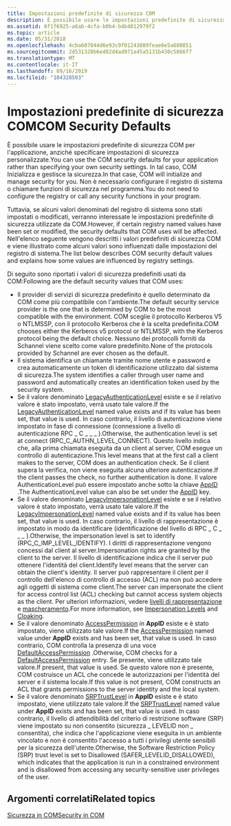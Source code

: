 ```yaml
---
title: Impostazioni predefinite di sicurezza COM
description: È possibile usare le impostazioni predefinite di sicurezza COM per l'applicazione, anziché specificare impostazioni di sicurezza personalizzate.
ms.assetid: 6f1f6925-a6ab-4cfa-b0b4-b4b4012979f2
ms.topic: article
ms.date: 05/31/2018
ms.openlocfilehash: 4cba607044d6e93c9f01243809feae6e5a600851
ms.sourcegitcommit: 2d531328b6ed82d4ad971a45a5131b430c5866f7
ms.translationtype: MT
ms.contentlocale: it-IT
ms.lasthandoff: 09/16/2019
ms.locfileid: "104328503"
---
```

# <a name="com-security-defaults"></a><span data-ttu-id="03531-103">Impostazioni predefinite di sicurezza COM</span><span class="sxs-lookup"><span data-stu-id="03531-103">COM Security Defaults</span></span>

<span data-ttu-id="03531-104">È possibile usare le impostazioni predefinite di sicurezza COM per l'applicazione, anziché specificare impostazioni di sicurezza personalizzate.</span><span class="sxs-lookup"><span data-stu-id="03531-104">You can use the COM security defaults for your application rather than specifying your own security settings.</span></span> <span data-ttu-id="03531-105">In tal caso, COM Inizializza e gestisce la sicurezza.</span><span class="sxs-lookup"><span data-stu-id="03531-105">In that case, COM will initialize and manage security for you.</span></span> <span data-ttu-id="03531-106">Non è necessario configurare il registro di sistema o chiamare funzioni di sicurezza nel programma.</span><span class="sxs-lookup"><span data-stu-id="03531-106">You do not need to configure the registry or call any security functions in your program.</span></span>

<span data-ttu-id="03531-107">Tuttavia, se alcuni valori denominati del registro di sistema sono stati impostati o modificati, verranno interessate le impostazioni predefinite di sicurezza utilizzate da COM.</span><span class="sxs-lookup"><span data-stu-id="03531-107">However, if certain registry named values have been set or modified, the security defaults that COM uses will be affected.</span></span> <span data-ttu-id="03531-108">Nell'elenco seguente vengono descritti i valori predefiniti di sicurezza COM e viene illustrato come alcuni valori sono influenzati dalle impostazioni del registro di sistema.</span><span class="sxs-lookup"><span data-stu-id="03531-108">The list below describes COM security default values and explains how some values are influenced by registry settings.</span></span>

<span data-ttu-id="03531-109">Di seguito sono riportati i valori di sicurezza predefiniti usati da COM:</span><span class="sxs-lookup"><span data-stu-id="03531-109">Following are the default security values that COM uses:</span></span>

-   <span data-ttu-id="03531-110">Il provider di servizi di sicurezza predefinito è quello determinato da COM come più compatibile con l'ambiente.</span><span class="sxs-lookup"><span data-stu-id="03531-110">The default security service provider is the one that is determined by COM to be the most compatible with the environment.</span></span> <span data-ttu-id="03531-111">COM sceglie il protocollo Kerberos V5 o NTLMSSP, con il protocollo Kerberos che è la scelta predefinita.</span><span class="sxs-lookup"><span data-stu-id="03531-111">COM chooses either the Kerberos v5 protocol or NTLMSSP, with the Kerberos protocol being the default choice.</span></span> <span data-ttu-id="03531-112">Nessuno dei protocolli forniti da Schannel viene scelto come valore predefinito.</span><span class="sxs-lookup"><span data-stu-id="03531-112">None of the protocols provided by Schannel are ever chosen as the default.</span></span>
-   <span data-ttu-id="03531-113">Il sistema identifica un chiamante tramite nome utente e password e crea automaticamente un token di identificazione utilizzato dal sistema di sicurezza.</span><span class="sxs-lookup"><span data-stu-id="03531-113">The system identifies a caller through user name and password and automatically creates an identification token used by the security system.</span></span>
-   <span data-ttu-id="03531-114">Se il valore denominato [LegacyAuthenticationLevel](legacyauthenticationlevel.md) esiste e se il relativo valore è stato impostato, verrà usato tale valore.</span><span class="sxs-lookup"><span data-stu-id="03531-114">If the [LegacyAuthenticationLevel](legacyauthenticationlevel.md) named value exists and if its value has been set, that value is used.</span></span> <span data-ttu-id="03531-115">In caso contrario, il livello di autenticazione viene impostato in fase di connessione (connessione a livello di autenticazione RPC \_ C \_ \_ \_ ).</span><span class="sxs-lookup"><span data-stu-id="03531-115">Otherwise, the authentication level is set at connect (RPC\_C\_AUTHN\_LEVEL\_CONNECT).</span></span> <span data-ttu-id="03531-116">Questo livello indica che, alla prima chiamata eseguita da un client al server, COM esegue un controllo di autenticazione.</span><span class="sxs-lookup"><span data-stu-id="03531-116">This level means that at the first call a client makes to the server, COM does an authentication check.</span></span> <span data-ttu-id="03531-117">Se il client supera la verifica, non viene eseguita alcuna ulteriore autenticazione.</span><span class="sxs-lookup"><span data-stu-id="03531-117">If the client passes the check, no further authentication is done.</span></span> <span data-ttu-id="03531-118">Il valore AuthenticationLevel può essere impostato anche sotto la chiave [AppID](appid-key.md) .</span><span class="sxs-lookup"><span data-stu-id="03531-118">The AuthenticationLevel value can also be set under the [AppID](appid-key.md) key.</span></span>
-   <span data-ttu-id="03531-119">Se il valore denominato [LegacyImpersonationLevel](legacyimpersonationlevel.md) esiste e se il relativo valore è stato impostato, verrà usato tale valore.</span><span class="sxs-lookup"><span data-stu-id="03531-119">If the [LegacyImpersonationLevel](legacyimpersonationlevel.md) named value exists and if its value has been set, that value is used.</span></span> <span data-ttu-id="03531-120">In caso contrario, il livello di rappresentazione è impostato in modo da identificare (identificazione del livello di RPC \_ C \_ \_ \_ ).</span><span class="sxs-lookup"><span data-stu-id="03531-120">Otherwise, the impersonation level is set to identify (RPC\_C\_IMP\_LEVEL\_IDENTIFY).</span></span> <span data-ttu-id="03531-121">I diritti di rappresentazione vengono concessi dal client al server.</span><span class="sxs-lookup"><span data-stu-id="03531-121">Impersonation rights are granted by the client to the server.</span></span> <span data-ttu-id="03531-122">Il livello di identificazione indica che il server può ottenere l'identità del client.</span><span class="sxs-lookup"><span data-stu-id="03531-122">Identify level means that the server can obtain the client's identity.</span></span> <span data-ttu-id="03531-123">Il server può rappresentare il client per il controllo dell'elenco di controllo di accesso (ACL) ma non può accedere agli oggetti di sistema come client.</span><span class="sxs-lookup"><span data-stu-id="03531-123">The server can impersonate the client for access control list (ACL) checking but cannot access system objects as the client.</span></span> <span data-ttu-id="03531-124">Per ulteriori informazioni, vedere [livelli di rappresentazione](impersonation-levels.md) e [mascheramento](cloaking.md).</span><span class="sxs-lookup"><span data-stu-id="03531-124">For more information, see [Impersonation Levels](impersonation-levels.md) and [Cloaking](cloaking.md).</span></span>
-   <span data-ttu-id="03531-125">Se il valore denominato [AccessPermission](accesspermission.md) in **AppID** esiste e è stato impostato, viene utilizzato tale valore.</span><span class="sxs-lookup"><span data-stu-id="03531-125">If the [AccessPermission](accesspermission.md) named value under **AppID** exists and has been set, that value is used.</span></span> <span data-ttu-id="03531-126">In caso contrario, COM controlla la presenza di una voce [DefaultAccessPermission](defaultaccesspermission.md) .</span><span class="sxs-lookup"><span data-stu-id="03531-126">Otherwise, COM checks for a [DefaultAccessPermission](defaultaccesspermission.md) entry.</span></span> <span data-ttu-id="03531-127">Se presente, viene utilizzato tale valore.</span><span class="sxs-lookup"><span data-stu-id="03531-127">If present, that value is used.</span></span> <span data-ttu-id="03531-128">Se questo valore non è presente, COM costruisce un ACL che concede le autorizzazioni per l'identità del server e il sistema locale.</span><span class="sxs-lookup"><span data-stu-id="03531-128">If this value is not present, COM constructs an ACL that grants permissions to the server identity and the local system.</span></span>
-   <span data-ttu-id="03531-129">Se il valore denominato [SRPTrustLevel](srptrustlevel.md) in **AppID** esiste e è stato impostato, viene utilizzato tale valore.</span><span class="sxs-lookup"><span data-stu-id="03531-129">If the [SRPTrustLevel](srptrustlevel.md) named value under **AppID** exists and has been set, that value is used.</span></span> <span data-ttu-id="03531-130">In caso contrario, il livello di attendibilità del criterio di restrizione software (SRP) viene impostato su non consentito (sicurezza \_ LEVELID non \_ consentita), che indica che l'applicazione viene eseguita in un ambiente vincolato e non è consentito l'accesso a tutti i privilegi utente sensibili per la sicurezza dell'utente.</span><span class="sxs-lookup"><span data-stu-id="03531-130">Otherwise, the Software Restriction Policy (SRP) trust level is set to Disallowed (SAFER\_LEVELID\_DISALLOWED), which indicates that the application is run in a constrained environment and is disallowed from accessing any security-sensitive user privileges of the user.</span></span>

## <a name="related-topics"></a><span data-ttu-id="03531-131">Argomenti correlati</span><span class="sxs-lookup"><span data-stu-id="03531-131">Related topics</span></span>

<dl> <dt>

[<span data-ttu-id="03531-132">Sicurezza in COM</span><span class="sxs-lookup"><span data-stu-id="03531-132">Security in COM</span></span>](security-in-com.md)
</dt> </dl>

 

 




